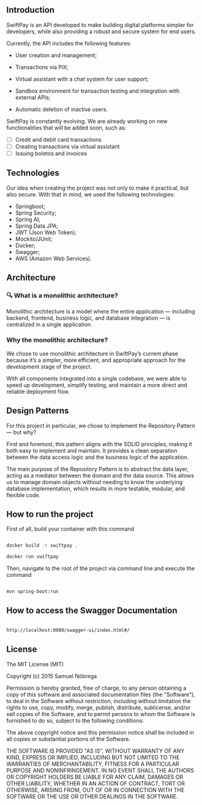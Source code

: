 ## Introduction

SwiftPay is an API developed to make building digital platforms simpler for developers, while also providing a robust and secure system for end users.

Currently, the API includes the following features:

- User creation and management;

- Transactions via PIX;

- Virtual assistant with a chat system for user support;

- Sandbox environment for transaction testing and integration with external APIs;

- Automatic deletion of inactive users.

SwiftPay is constantly evolving. We are already working on new functionalities that will be added soon, such as:

- [ ] Credit and debit card transactions
- [ ] Creating transactions via virtual assistant
- [ ] Issuing boletos and invoices

## Technologies

Our idea when creating the project was not only to make it practical, but also secure. With that in mind, we used the following technologies:

- Springboot;
- Spring Security;
- Spring AI;
- Spring Data JPA;
- JWT (Json Web Token);
- Mockito/JUnit;
- Docker;
- Swagger;
- AWS (Amazon Web Services).

## Architecture

### 🔍 What is a monolithic architecture?

Monolithic architecture is a model where the entire application — including backend, frontend, business logic, and database integration — is centralized in a single application.

### Why the monolithic architecture?

We chose to use monolithic architecture in SwiftPay’s current phase because it’s a simpler, more efficient, and appropriate approach for the development stage of the project.

With all components integrated into a single codebase, we were able to speed up development, simplify testing, and maintain a more direct and reliable deployment flow.

## Design Patterns

For this project in particular, we chose to implement the Repository Pattern — but why?

First and foremost, this pattern aligns with the SOLID principles, making it both easy to implement and maintain. It provides a clean separation between the data access logic and the business logic of the application.

The main purpose of the Repository Pattern is to abstract the data layer, acting as a mediator between the domain and the data source. This allows us to manage domain objects without needing to know the underlying database implementation, which results in more testable, modular, and flexible code.

## How to run the project

First of all, build your container with this command

```bash

docker build -t swiftpay .

docker run swiftpay

```

Then, navigate to the root of the project via command line and execute the command

```bash

mvn spring-boot:run

```

## How to access the Swagger Documentation

```bash

http://localhost:8080/swagger-ui/index.html#/

```

## License

The MIT License (MIT)

Copyright (c) 2015 Samuel Nóbrega

Permission is hereby granted, free of charge, to any person obtaining a copy of this software and associated documentation files (the "Software"), to deal in the Software without restriction, including without limitation the rights to use, copy, modify, merge, publish, distribute, sublicense, and/or sell copies of the Software, and to permit persons to whom the Software is furnished to do so, subject to the following conditions:

The above copyright notice and this permission notice shall be included in all copies or substantial portions of the Software.

THE SOFTWARE IS PROVIDED "AS IS", WITHOUT WARRANTY OF ANY KIND, EXPRESS OR IMPLIED, INCLUDING BUT NOT LIMITED TO THE WARRANTIES OF MERCHANTABILITY, FITNESS FOR A PARTICULAR PURPOSE AND NONINFRINGEMENT. IN NO EVENT SHALL THE AUTHORS OR COPYRIGHT HOLDERS BE LIABLE FOR ANY CLAIM, DAMAGES OR OTHER LIABILITY, WHETHER IN AN ACTION OF CONTRACT, TORT OR OTHERWISE, ARISING FROM, OUT OF OR IN CONNECTION WITH THE SOFTWARE OR THE USE OR OTHER DEALINGS IN THE SOFTWARE.

